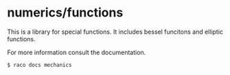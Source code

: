 # numerics/functions

This is a library for special functions. It includes bessel funcitons
and elliptic functions.

For more information consult the documentation.

```bash
$ raco docs mechanics
```

